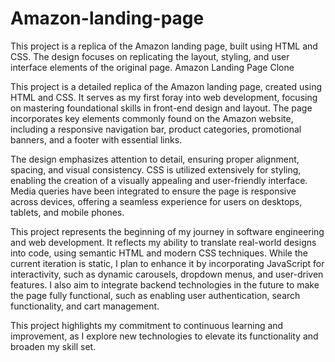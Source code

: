 # Amazon-landing-page
This project is a replica of the Amazon landing page, built using HTML and CSS. The design focuses on replicating the layout, styling, and user interface elements of the original page.
Amazon Landing Page Clone

This project is a detailed replica of the Amazon landing page, created using HTML and CSS. It serves as my first foray into web development, focusing on mastering foundational skills in front-end design and layout. The page incorporates key elements commonly found on the Amazon website, including a responsive navigation bar, product categories, promotional banners, and a footer with essential links.

The design emphasizes attention to detail, ensuring proper alignment, spacing, and visual consistency. CSS is utilized extensively for styling, enabling the creation of a visually appealing and user-friendly interface. Media queries have been integrated to ensure the page is responsive across devices, offering a seamless experience for users on desktops, tablets, and mobile phones.

This project represents the beginning of my journey in software engineering and web development. It reflects my ability to translate real-world designs into code, using semantic HTML and modern CSS techniques. While the current iteration is static, I plan to enhance it by incorporating JavaScript for interactivity, such as dynamic carousels, dropdown menus, and user-driven features. I also aim to integrate backend technologies in the future to make the page fully functional, such as enabling user authentication, search functionality, and cart management.

This project highlights my commitment to continuous learning and improvement, as I explore new technologies to elevate its functionality and broaden my skill set.
